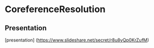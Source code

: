 CoreferenceResolution
=====================

## Presentation 
 [presentation] (https://www.slideshare.net/secret/r8u8yQp0KrZufM) 
